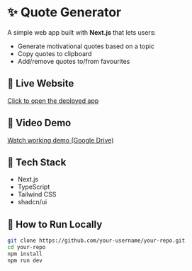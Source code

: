# ✨ Quote Generator

A simple web app built with **Next.js** that lets users:

- Generate motivational quotes based on a topic  
- Copy quotes to clipboard  
- Add/remove quotes to/from favourites  

## 🔗 Live Website

[Click to open the deployed app](https://nexium-airus-maqbool-assighnment1-gmmy2r5t7.vercel.app)

## 🎥 Video Demo

[Watch working demo (Google Drive)](https://drive.google.com/file/d/14jqqGqEt9SRg8LIQOYE8esWK_mVrrMeh/view?usp=drive_link)

## 🚀 Tech Stack

- Next.js  
- TypeScript  
- Tailwind CSS  
- shadcn/ui  

## 📂 How to Run Locally

```bash
git clone https://github.com/your-username/your-repo.git
cd your-repo
npm install
npm run dev
